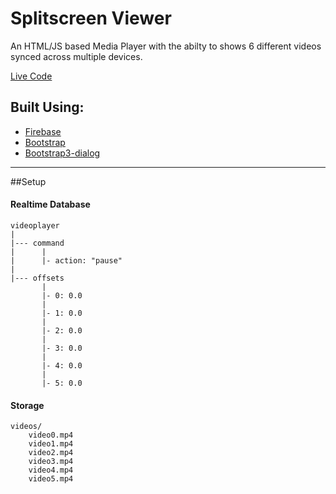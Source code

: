 # Splitscreen Viewer

An HTML/JS based Media Player with the abilty to shows 6 different videos synced across multiple devices.

[Live Code](https://videoplayer-9311f.firebaseapp.com/)

## Built Using:
* [Firebase](https://firebase.google.com/)
* [Bootstrap](http://getbootstrap.com/)
* [Bootstrap3-dialog](https://github.com/nakupanda/bootstrap3-dialog)

---

##Setup

#### Realtime Database
```
videoplayer
|
|--- command
|      |
|      |- action: "pause"
|
|--- offsets
       |
       |- 0: 0.0
       |
       |- 1: 0.0
       |
       |- 2: 0.0
       |
       |- 3: 0.0
       |
       |- 4: 0.0
       |
       |- 5: 0.0
```

#### Storage
```
videos/
	video0.mp4
	video1.mp4
	video2.mp4
	video3.mp4
	video4.mp4
	video5.mp4
```